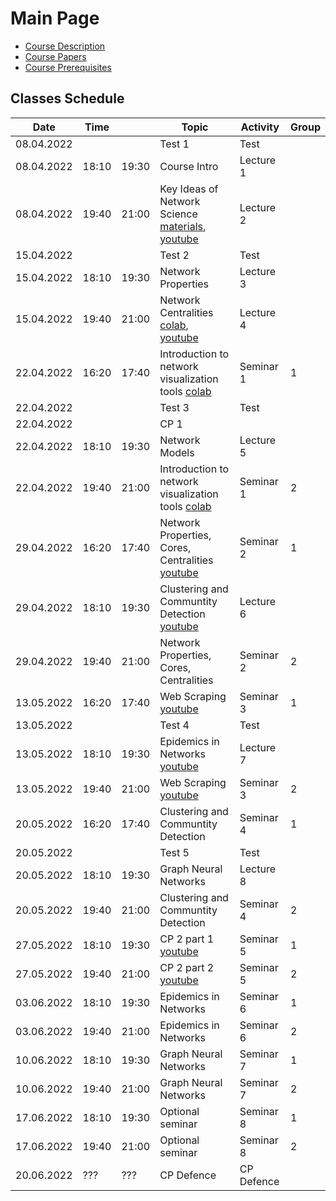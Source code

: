 # Main Page

* [Course Description](course_description.md)
* [Course Papers](Course%20Papers/main.md)
* [Course Prerequisites](week_00/lecture_00_prerequisites.md)

## Classes Schedule

| Date       | Time  |       | Topic                                                                                                                                                        | Activity   | Group |
|------------|-------|-------|--------------------------------------------------------------------------------------------------------------------------------------------------------------|------------|-------|
| 08.04.2022 |       |       | Test 1                                                                                                                                                       | Test       |       |
| 08.04.2022 | 18:10 | 19:30 | Course Intro                                                                                                                                                 | Lecture 1  |       |
| 08.04.2022 | 19:40 | 21:00 | Key Ideas of Network Science [materials](week_01/lecture_01_intro.md), [youtube](https://youtu.be/uOA4t_IdmZM)                                               | Lecture 2  |       |
| 15.04.2022 |       |       | Test 2                                                                                                                                                       | Test       |       |
| 15.04.2022 | 18:10 | 19:30 | Network Properties                                                                                                                                           | Lecture 3  |       |
| 15.04.2022 | 19:40 | 21:00 | Network Centralities [colab](https://colab.research.google.com/drive/1kAX9kDvN8fA-SIsIobEWVgzqwzuUZiw2?usp=sharing), [youtube](https://youtu.be/jq6eyaHuoCc) | Lecture 4  |       |
| 22.04.2022 | 16:20 | 17:40 | Introduction to network visualization tools [colab](https://colab.research.google.com/drive/1f-j5Zum7M-gjEdpR7AzXZcCDs17294Ei?usp=sharing)                   | Seminar 1  | 1     |
| 22.04.2022 |       |       | Test 3                                                                                                                                                       | Test       |       |
| 22.04.2022 |       |       | CP 1                                                                                                                                                         |            |       |
| 22.04.2022 | 18:10 | 19:30 | Network Models                                                                                                                                               | Lecture 5  |       |
| 22.04.2022 | 19:40 | 21:00 | Introduction to network visualization tools  [colab](https://colab.research.google.com/drive/1f-j5Zum7M-gjEdpR7AzXZcCDs17294Ei?usp=sharing)                  | Seminar 1  | 2     |
| 29.04.2022 | 16:20 | 17:40 | Network Properties, Cores, Centralities [youtube](https://www.youtube.com/watch?v=nglr0Vlai0E)                                                               | Seminar 2  | 1     |
| 29.04.2022 | 18:10 | 19:30 | Clustering and Communtity Detection [youtube](https://www.youtube.com/watch?v=TaJy2aDOiJI)                                                                   | Lecture 6  |       |
| 29.04.2022 | 19:40 | 21:00 | Network Properties, Cores, Centralities                                                                                                                      | Seminar 2  | 2     |
| 13.05.2022 | 16:20 | 17:40 | Web Scraping [youtube](https://youtu.be/7KzKl87-Ehk) | Seminar 3  | 1     |
| 13.05.2022 |       |       | Test 4                                                                                                                                                       | Test       |       |
| 13.05.2022 | 18:10 | 19:30 | Epidemics in Networks [youtube](https://youtu.be/eXRG1ldkN74) | Lecture 7  |       |
| 13.05.2022 | 19:40 | 21:00 | Web Scraping [youtube](https://youtu.be/7KzKl87-Ehk)  | Seminar 3  | 2     |
| 20.05.2022 | 16:20 | 17:40 | Clustering and Communtity Detection | Seminar 4  | 1     |
| 20.05.2022 |       |       | Test 5                                                                                                                                                       | Test       |       |
| 20.05.2022 | 18:10 | 19:30 | Graph Neural Networks                                                                                                                                        | Lecture 8  |       |
| 20.05.2022 | 19:40 | 21:00 | Clustering and Communtity Detection | Seminar 4  | 2     |
| 27.05.2022 | 18:10 | 19:30 | CP 2 part 1 [youtube](https://youtu.be/Py5CQjiv9Pk)  | Seminar 5  | 1     |
| 27.05.2022 | 19:40 | 21:00 | CP 2 part 2 [youtube](https://youtu.be/gwwmQkL4iq0)  | Seminar 5  | 2     |
| 03.06.2022 | 18:10 | 19:30 | Epidemics in Networks                                                                                                                                        | Seminar 6  | 1     |
| 03.06.2022 | 19:40 | 21:00 | Epidemics in Networks                                                                                                                                        | Seminar 6  | 2     |
| 10.06.2022 | 18:10 | 19:30 | Graph Neural Networks                                                                                                                                        | Seminar 7  | 1     |
| 10.06.2022 | 19:40 | 21:00 | Graph Neural Networks                                                                                                                                        | Seminar 7  | 2     |
| 17.06.2022 | 18:10 | 19:30 | Optional seminar                                                                                                                                             | Seminar 8  | 1     |
| 17.06.2022 | 19:40 | 21:00 | Optional seminar                                                                                                                                             | Seminar 8  | 2     |
| 20.06.2022 | ???   | ???   | CP Defence                                                                                                                                                   | CP Defence |       |
